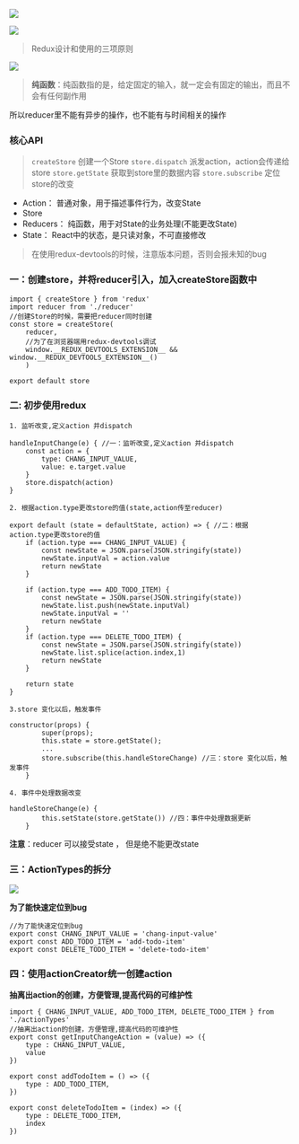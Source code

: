 ![](https://upload-images.jianshu.io/upload_images/9249356-cfa04372c58ea0d7.png?imageMogr2/auto-orient/strip%7CimageView2/2/w/1240)

![](http://www.devio.org/io/githubapp/redux-flow.png)

>Redux设计和使用的三项原则

![](https://upload-images.jianshu.io/upload_images/9249356-b47fdd2e77aae93e.png?imageMogr2/auto-orient/strip%7CimageView2/2/w/1240)
>**纯函数**：纯函数指的是，给定固定的输入，就一定会有固定的输出，而且不会有任何副作用

所以reducer里不能有异步的操作，也不能有与时间相关的操作
### 核心API
> `createStore`  创建一个Store
   `store.dispatch`  派发action，action会传递给store
   `store.getState` 获取到store里的数据内容
   `store.subscribe`  定位store的改变

- Action： 普通对象，用于描述事件行为，改变State
- Store 
- Reducers： 纯函数，用于对State的业务处理(不能更改State)
- State： React中的状态，是只读对象，不可直接修改

>在使用redux-devtools的时候，注意版本问题，否则会报未知的bug

### 一：创建store，并将reducer引入，加入createStore函数中
```
import { createStore } from 'redux'
import reducer from './reducer'
//创建Store的时候，需要把reducer同时创建
const store = createStore(
    reducer,
    //为了在浏览器端用redux-devtools调试
    window.__REDUX_DEVTOOLS_EXTENSION__ && window.__REDUX_DEVTOOLS_EXTENSION__()
    )
    
export default store
```
### 二: 初步使用redux
    1. 监听改变,定义action 并dispatch 
```
handleInputChange(e) { //一：监听改变,定义action 并dispatch 
    const action = {
        type: CHANG_INPUT_VALUE,
        value: e.target.value
    }
    store.dispatch(action)
}
```
    2. 根据action.type更改store的值(state,action传至reducer)
```
export default (state = defaultState, action) => { //二：根据action.type更改store的值
    if (action.type === CHANG_INPUT_VALUE) {
        const newState = JSON.parse(JSON.stringify(state))
        newState.inputVal = action.value
        return newState
    }

    if (action.type === ADD_TODO_ITEM) {
        const newState = JSON.parse(JSON.stringify(state))
        newState.list.push(newState.inputVal)
        newState.inputVal = ''
        return newState
    }
    if (action.type === DELETE_TODO_ITEM) {
        const newState = JSON.parse(JSON.stringify(state))
        newState.list.splice(action.index,1)
        return newState
    }

    return state
}
```
    3.store 变化以后，触发事件
```
constructor(props) {
        super(props);
        this.state = store.getState();
        ...
        store.subscribe(this.handleStoreChange) //三：store 变化以后，触发事件
    }

``` 
    4. 事件中处理数据改变
```
handleStoreChange(e) {
        this.setState(store.getState()) //四：事件中处理数据更新
    }
```   

**注意**：reducer 可以接受state ， 但是绝不能更改state

### 三：ActionTypes的拆分
![](https://upload-images.jianshu.io/upload_images/9249356-b63933d1877ca2d7.png?imageMogr2/auto-orient/strip%7CimageView2/2/w/1240)

**为了能快速定位到bug**
```
//为了能快速定位到bug
export const CHANG_INPUT_VALUE = 'chang-input-value'
export const ADD_TODO_ITEM = 'add-todo-item'
export const DELETE_TODO_ITEM = 'delete-todo-item'
```
### 四：使用actionCreator统一创建action
**抽离出action的创建，方便管理,提高代码的可维护性**
```
import { CHANG_INPUT_VALUE, ADD_TODO_ITEM, DELETE_TODO_ITEM } from './actionTypes'
//抽离出action的创建，方便管理,提高代码的可维护性
export const getInputChangeAction = (value) => ({
    type : CHANG_INPUT_VALUE,
    value 
})

export const addTodoItem = () => ({
    type : ADD_TODO_ITEM,
})

export const deleteTodoItem = (index) => ({
    type : DELETE_TODO_ITEM,
    index
})

```
